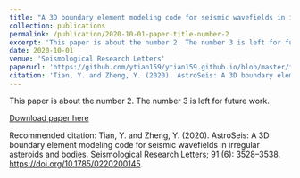 ```yaml
---
title: "A 3D boundary element modeling code for seismic wavefields in irregular asteroids and bodies"
collection: publications
permalink: /publication/2020-10-01-paper-title-number-2
excerpt: 'This paper is about the number 2. The number 3 is left for future work.'
date: 2020-10-01
venue: 'Seismological Research Letters'
paperurl: 'https://github.com/ytian159/ytian159.github.io/blob/master/files/srl-2020145.1.pdf'
citation: 'Tian, Y. and Zheng, Y. (2020). AstroSeis: A 3D boundary element modeling code for seismic wavefields in irregular asteroids and bodies. Seismological Research Letters; 91 (6): 3528–3538. https://doi.org/10.1785/0220200145'
---
```

This paper is about the number 2. The number 3 is left for future work.

[Download paper here](https://github.com/ytian159/ytian159.github.io/blob/master/files/srl-2020145.1.pdf)

Recommended citation: Tian, Y. and Zheng, Y. (2020). AstroSeis: A 3D boundary element modeling code for seismic wavefields in irregular asteroids and bodies. Seismological Research Letters; 91 (6): 3528–3538. https://doi.org/10.1785/0220200145.
